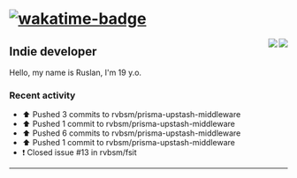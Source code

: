 # [![wakatime-badge]][wakatime-profile]

<img align="right" src="https://github-readme-stats.vercel.app/api?username=rvbsm&show_icons=true&count_private=true&include_all_commits=true&theme=dark"/>
<img align="right" src="https://github-profile-trophy.vercel.app/?username=rvbsm&theme=darkhub&margin-w=9&column=4&title=Commits,Issues,PullRequest,Stars"/>

## Indie developer

Hello, my name is Ruslan, I'm 19 y.o.

### Recent activity

* ⬆️ Pushed 3 commits to rvbsm/prisma-upstash-middleware
* ⬆️ Pushed 1 commit to rvbsm/prisma-upstash-middleware
* ⬆️ Pushed 6 commits to rvbsm/prisma-upstash-middleware
* ⬆️ Pushed 1 commit to rvbsm/prisma-upstash-middleware
* ❗️ Closed issue #13 in rvbsm/fsit

---

<!-- variables -->
[wakatime-badge]: https://wakatime.com/badge/user/ca55f4a1-d151-444b-806b-5cd1ffecec4a.svg
[wakatime-profile]: http://wakatime.com/@rvbsm
